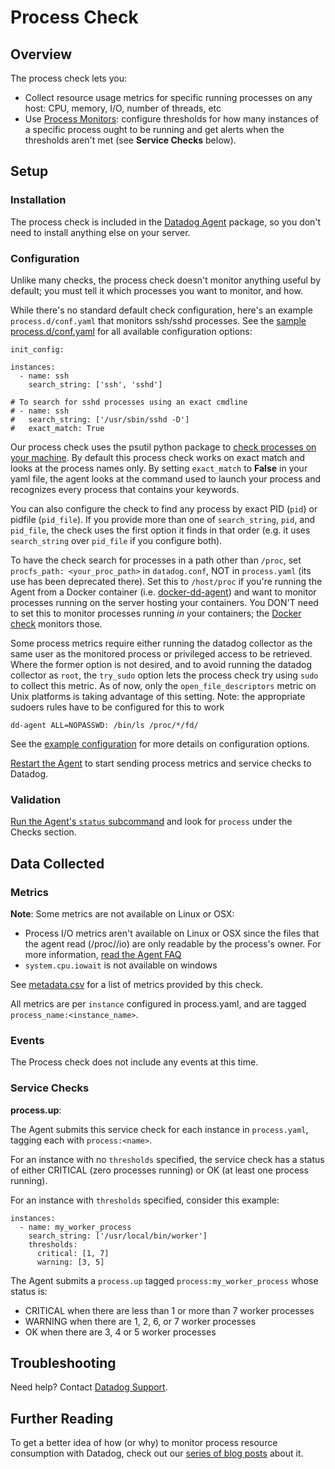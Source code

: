 # Process Check

## Overview

The process check lets you:

* Collect resource usage metrics for specific running processes on any host: CPU, memory, I/O, number of threads, etc
* Use [Process Monitors][1]: configure thresholds for how many instances of a specific process ought to be running and get alerts when the thresholds aren't met (see **Service Checks** below).

## Setup
### Installation

The process check is included in the [Datadog Agent][1] package, so you don't need to install anything else on your server.

### Configuration

Unlike many checks, the process check doesn't monitor anything useful by default; you must tell it which processes you want to monitor, and how.

While there's no standard default check configuration, here's an example `process.d/conf.yaml` that monitors ssh/sshd processes. See the [sample process.d/conf.yaml][3] for all available configuration options:

```
init_config:

instances:
  - name: ssh
    search_string: ['ssh', 'sshd']

# To search for sshd processes using an exact cmdline
# - name: ssh
#   search_string: ['/usr/sbin/sshd -D']
#   exact_match: True
```

Our process check uses the psutil python package to [check processes on your machine][4]. By default this process check works on exact match and looks at the process names only. By setting `exact_match` to **False** in your yaml file, the agent looks at the command used to launch your process and recognizes every process that contains your keywords.  

You can also configure the check to find any process by exact PID (`pid`) or pidfile (`pid_file`). If you provide more than one of `search_string`, `pid`, and `pid_file`, the check uses the first option it finds in that order (e.g. it uses `search_string` over `pid_file` if you configure both).  

To have the check search for processes in a path other than `/proc`, set `procfs_path: <your_proc_path>` in `datadog.conf`, NOT in `process.yaml` (its use has been deprecated there). Set this to `/host/proc` if you're running the Agent from a Docker container (i.e. [docker-dd-agent](https://github.com/DataDog/docker-dd-agent)) and want to monitor processes running on the server hosting your containers. You DON'T need to set this to monitor processes running _in_ your containers; the [Docker check][5] monitors those.  

Some process metrics require either running the datadog collector as the same user as the monitored process or privileged access to be retrieved.
Where the former option is not desired, and to avoid running the datadog collector as `root`, the `try_sudo` option lets the process check try using `sudo` to collect this metric.
As of now, only the `open_file_descriptors` metric on Unix platforms is taking advantage of this setting.
Note: the appropriate sudoers rules have to be configured for this to work
```
dd-agent ALL=NOPASSWD: /bin/ls /proc/*/fd/
```

See the [example configuration][3] for more details on configuration options.

[Restart the Agent][6] to start sending process metrics and service checks to Datadog.

### Validation

[Run the Agent's `status` subcommand][7] and look for `process` under the Checks section.

## Data Collected
### Metrics

**Note**: Some metrics are not available on Linux or OSX:

* Process I/O metrics aren't available on Linux or OSX since the files that the agent read (/proc//io) are only readable by the process's owner. For more information, [read the Agent FAQ][8]
* `system.cpu.iowait` is not available on windows

See [metadata.csv][9] for a list of metrics provided by this check.

All metrics are per `instance` configured in process.yaml, and are tagged `process_name:<instance_name>`.

### Events
The Process check does not include any events at this time.

### Service Checks
**process.up**:

The Agent submits this service check for each instance in `process.yaml`, tagging each with `process:<name>`.

For an instance with no `thresholds` specified, the service check has a status of either CRITICAL (zero processes running) or OK (at least one process running).

For an instance with `thresholds` specified, consider this example:

```
instances:
  - name: my_worker_process
    search_string: ['/usr/local/bin/worker']
    thresholds:
      critical: [1, 7]
      warning: [3, 5]
```

The Agent submits a `process.up` tagged `process:my_worker_process` whose status is:

- CRITICAL when there are less than 1 or more than 7 worker processes
- WARNING when there are 1, 2, 6, or 7 worker processes
- OK when there are 3, 4 or 5 worker processes

## Troubleshooting
Need help? Contact [Datadog Support][10].

## Further Reading
To get a better idea of how (or why) to monitor process resource consumption with Datadog, check out our [series of blog posts][11] about it.


[1]: http://docs.datadoghq.com/monitoring/#process
[2]: https://app.datadoghq.com/account/settings#agent
[3]: https://github.com/DataDog/integrations-core/blob/master/process/datadog_checks/process/data/conf.yaml.example
[4]: https://github.com/DataDog/integrations-core/blob/master/process/datadog_checks/process/process.py#L117
[5]: https://github.com/DataDog/integrations-core/tree/master/docker_daemon
[6]: https://docs.datadoghq.com/agent/faq/agent-commands/#start-stop-restart-the-agent
[7]: https://docs.datadoghq.com/agent/faq/agent-commands/#agent-status-and-information
[8]: https://docs.datadoghq.com/agent/faq/why-don-t-i-see-the-system-processes-open-file-descriptors-metric
[9]: https://github.com/DataDog/integrations-core/blob/master/process/metadata.csv
[10]: http://docs.datadoghq.com/help/
[11]: https://www.datadoghq.com/blog/process-check-monitoring/

